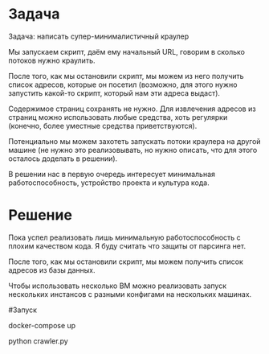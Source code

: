 # Задача
Задача: написать супер-минималистичный краулер

Мы запускаем скрипт, даём ему начальный URL, говорим в сколько потоков нужно краулить.

После того, как мы остановили скрипт, мы можем из него получить список адресов, которые он посетил (возможно, для этого нужно запустить какой-то скрипт, который нам эти адреса выдаст).

Содержимое страниц сохранять не нужно. Для извлечения адресов из страниц можно использовать любые средства, хоть регулярки (конечно, более уместные средства приветствуются).

Потенциально мы можем захотеть запускать потоки краулера на другой машине (не нужно это реализовывать, но нужно описать, что для этого осталось доделать в решении).

В решении нас в первую очередь интересует минимальная работоспособность, устройство проекта и культура кода.


# Решение

 
Пока успел реализовать лишь минимальную работоспособность с плохим качеством 
кода. 
Я буду считать что защиты от парсинга нет.

После того, как мы остановили скрипт, мы можем получить список 
адресов из базы данных.

Чтобы использовать несколько ВМ можно реализовать запуск нескольких 
инстансов с разными конфигами на нескольких машинах.

#Запуск

docker-compose up 

python crawler.py

